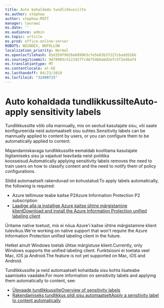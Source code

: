 ```yaml
---
title: Auto kohaldada tundlikkussilte
ms.author: stephow
author: stephow-MSFT
manager: laurawi
ms.date: ''
ms.audience: admin
ms.topic: article
ms.prod: office-online-server
ROBOTS: NOINDEX, NOFOLLOW
localization_priority: Normal
ms.openlocfilehash: 65d359f9826e689963cfe5e83b37227cbadd526b
ms.sourcegitcommit: 9d78905c512192ffc4675468abd2efc5f2e4baf4
ms.translationtype: MT
ms.contentlocale: et-EE
ms.lasthandoff: 04/23/2019
ms.locfileid: "32408715"
---
```

# <a name="auto-apply-sensitivity-labels"></a><span data-ttu-id="61081-102">Auto kohaldada tundlikkussilte</span><span class="sxs-lookup"><span data-stu-id="61081-102">Auto-apply sensitivity labels</span></span>

<span data-ttu-id="61081-103">Tundlikkussilte võib olla mannually, mis on seotud kasutajate sisu, või saate konfigureerida neid automaatselt sisu suhtes.</span><span class="sxs-lookup"><span data-stu-id="61081-103">Sensitivity labels can be mannually applied to content by users, or you can configure them to be automatically applied to content.</span></span>

<span data-ttu-id="61081-104">Majandamiskavaga tundlikkussilte eemaldab koolitama kasutajate liigitamiseks sisu ja vajadust teavitada neist poliitika koosseisud.</span><span class="sxs-lookup"><span data-stu-id="61081-104">Automatically applying sensitivity labels removes the need to train users on how to classify content and the need to notify them of policy configurations.</span></span>

<span data-ttu-id="61081-105">Sildid automaatselt rakenduvad on kohustatud:</span><span class="sxs-lookup"><span data-stu-id="61081-105">To apply labels automatically, the following is required:</span></span>

- <span data-ttu-id="61081-106">Azure tellimuse teabe kaitse P2</span><span class="sxs-lookup"><span data-stu-id="61081-106">Azure Information Protection P2 subscription</span></span>
- [<span data-ttu-id="61081-107">Laadige alla ja installige Azure kaitse ühtne märgistamine klient</span><span class="sxs-lookup"><span data-stu-id="61081-107">Download and install the Azure Information Protection unified labeling client</span></span>](https://docs.microsoft.com/en-us/azure/information-protection/rms-client/install-unifiedlabelingclient-app)

<span data-ttu-id="61081-108">Üritame native toetust, mis ei nõua Azure'i kaitse ühtne märgistamine klient tulevikus.</span><span class="sxs-lookup"><span data-stu-id="61081-108">We're working on native support that won't require the Azure Information Protection unified labeling client in the future.</span></span>

<span data-ttu-id="61081-109">Hetkel ainult Windows toetab ühtse märgistuse klient.</span><span class="sxs-lookup"><span data-stu-id="61081-109">Currently, only Windows supports the unified labeling client.</span></span>  <span data-ttu-id="61081-110">Funktsiooni ei toetata veel Mac, iOS ja Android.</span><span class="sxs-lookup"><span data-stu-id="61081-110">The feature is not yet supported on Mac, iOS and Android.</span></span>

<span data-ttu-id="61081-111">Tundlikkussilte ja neid automaatselt kohaldada sisu kohta lisateabe saamiseks vaadake:</span><span class="sxs-lookup"><span data-stu-id="61081-111">For more information on sensitivity labels and applying them automatically to content,  see:</span></span>

- [<span data-ttu-id="61081-112">Ülevaade tundlikkussilte</span><span class="sxs-lookup"><span data-stu-id="61081-112">Overview of sensitivity labels</span></span>](https://docs.microsoft.com/en-us/office365/securitycompliance/sensitivity-labels)
- [<span data-ttu-id="61081-113">Rakendamiseks tundlikkus sildi sisu automaatselt</span><span class="sxs-lookup"><span data-stu-id="61081-113">Apply a sensitivity label to content automatically</span></span>](https://docs.microsoft.com/en-us/office365/securitycompliance/apply_sensitivity_label_automatically)